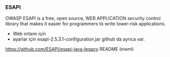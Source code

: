 ### ESAPI

OWASP ESAPI is a free, open source, WEB APPLICATION security control library that makes it easier for programmers to write lower-risk applications.

- Web ortamı için
- ayarlar için esapi-2.5.3.1-configuration.jar github da ayrıca var.

https://github.com/ESAPI/esapi-java-legacy
README önemli